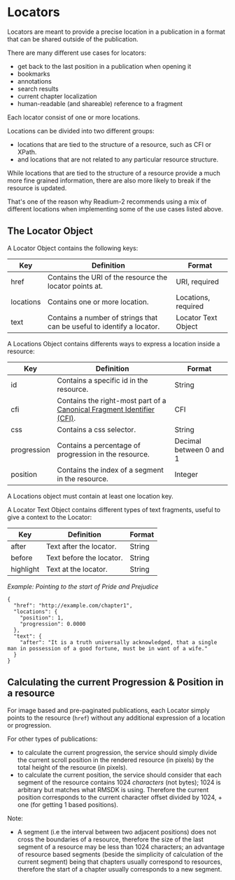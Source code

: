 # Locators

Locators are meant to provide a precise location in a publication in a format that can be shared outside of the publication.

There are many different use cases for locators:

* get back to the last position in a publication when opening it
* bookmarks
* annotations
* search results
* current chapter localization
* human-readable (and shareable) reference to a fragment

Each locator consist of one or more locations.

Locations can be divided into two different groups:

* locations that are tied to the structure of a resource, such as CFI or XPath.
* and locations that are not related to any particular resource structure.

While locations that are tied to the structure of a resource provide a much more fine grained information, there are also more likely to break if the resource is updated.

That's one of the reason why Readium-2 recommends using a mix of different locations when implementing some of the use cases listed above.

## The Locator Object

A Locator Object contains the following keys:

| Key  | Definition | Format |
| ---- | ---------- | ------ | 
| href  | Contains the URI of the resource the locator points at. | URI, required |
| locations  | Contains one or more location. | Locations, required  |
| text  | Contains a number of strings that can be useful to identify a locator.  | Locator Text Object |

A Locations Object contains differents ways to express a location inside a resource:

| Key  | Definition | Format |
| ---- | ---------- | ------ | 
| id  | Contains a specific id in the resource.  | String |
| cfi  | Contains the right-most part of a [Canonical Fragment Identifier  (CFI)](http://www.idpf.org/epub/linking/cfi/epub-cfi.html).  | CFI |
| css  | Contains a css selector.  | String |
| progression  | Contains a percentage of progression in the resource.  | Decimal between 0 and 1 |
| position  | Contains the index of a segment in the resource.  | Integer |

A Locations object must contain at least one location key.

A Locator Text Object contains different types of text fragments, useful to give a context to the Locator:

| Key  | Definition | Format |
| ---- | ---------- | ------ | 
| after  | Text after the locator.| String |
| before  | Text before the locator.  | String |
| highlight  | Text at the locator.  | String |

*Example: Pointing to the start of Pride and Prejudice*

```
{
  "href": "http://example.com/chapter1",
  "locations": {
    "position": 1,
    "progression": 0.0000
  },
  "text": {
    "after": "It is a truth universally acknowledged, that a single man in possession of a good fortune, must be in want of a wife."
  }
}
```

## Calculating the current Progression & Position in a resource

For image based and pre-paginated publications, each Locator simply points to the resource (`href`) without any additional expression of a location or progression.

For other types of publications:

* to calculate the current progression, the service should simply divide the current scroll position in the rendered resource (in pixels) by the total height of the resource (in pixels). 
* to calculate the current position, the service should consider that each segment of the resource contains 1024 _characters_ (not bytes); 1024 is arbitrary but matches what RMSDK is using. Therefore the current position corresponds to the current character offset divided by 1024, + one (for getting 1 based positions). 

Note: 

* A segment (i.e the interval between two adjacent positions) does not cross the boundaries of a resource, therefore the size of the last segment of a resource may be less than 1024 characters; an advantage of resource based segments (beside the simplicity of calculation of the current segment) being that chapters usually correspond to resources, therefore the start of a chapter usually corresponds to a new segment. 


